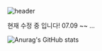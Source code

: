 ![header](https://capsule-render.vercel.app/api?type=waving&color=0:ec5c08,100:f73e26&FontColor=41544c&text=Welcome+to+My+GitHub!!&&animation=twinkling&fontSize=40&fontAlignY=50&fontAlign=50&height=180)


<!--
**wnahswl/wnahswl** is a ✨ _special_ ✨ repository because its `README.md` (this file) appears on your GitHub profile.


--> 현재 수정 중 입니다! 07.09 ~~ ...

![Anurag's GitHub stats](https://github-readme-stats.vercel.app/api?username=wnahswl&show_icons=true&theme=radical)

